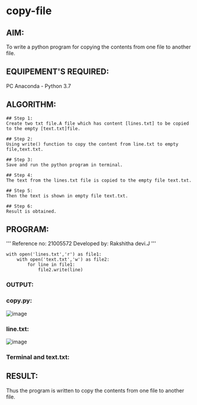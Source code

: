 # copy-file
## AIM:
To write a python program for copying the contents from one file to another file.
## EQUIPEMENT'S REQUIRED: 
PC
Anaconda - Python 3.7
## ALGORITHM: 
```
## Step 1:
Create two txt file.A file which has content [lines.txt] to be copied to the empty [text.txt]file.

## Step 2:
Using write() function to copy the content from line.txt to empty file,text.txt.

## Step 3:
Save and run the python program in terminal.

## Step 4:
The text from the lines.txt file is copied to the empty file text.txt.

## Step 5:
Then the text is shown in empty file text.txt.

## Step 6:
Result is obtained.
```
## PROGRAM:
'''
Reference no: 21005572
Developed by: Rakshitha devi.J
'''
```
with open('lines.txt','r') as file1:
    with open('text.txt','w') as file2:
        for line in file1:
            file2.write(line)
```
### OUTPUT:
### copy.py:
![image](https://user-images.githubusercontent.com/94165326/153892248-d0e339b6-b30b-4a82-8c2a-a580e01f4198.png)



### line.txt:
![image](https://user-images.githubusercontent.com/94165326/153892370-95d3cf9d-7623-4087-b23e-eecc7b177dea.png)


### Terminal and text.txt:



## RESULT:
Thus the program is written to copy the contents from one file to another file.
